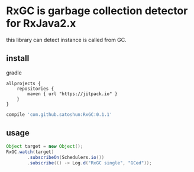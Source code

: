 # RxGC is garbage collection detector for RxJava2.x

this library can detect instance is called from GC.


## install

gradle 

```
allprojects {
    repositories {
        maven { url "https://jitpack.io" }
    }
}
```

```gradle
compile 'com.github.satoshun:RxGC:0.1.1'
```


## usage

```java
Object target = new Object();
RxGC.watch(target)
        .subscribeOn(Schedulers.io())
        .subscribe(() -> Log.d("RxGC single", "GCed"));
```
